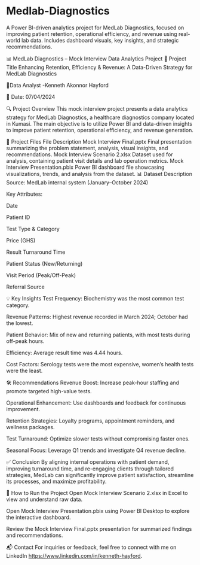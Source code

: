 # Medlab-Diagnostics
A Power BI-driven analytics project for MedLab Diagnostics, focused on improving patient retention, operational efficiency, and revenue using real-world lab data. Includes dashboard visuals, key insights, and strategic recommendations.

📊 MedLab Diagnostics – Mock Interview Data Analytics Project
🧪 Project Title
Enhancing Retention, Efficiency & Revenue: A Data-Driven Strategy for MedLab Diagnostics

👥Data Analyst -Kenneth Akonnor Hayford

📅 Date: 07/04/2024

🔍 Project Overview
This mock interview project presents a data analytics strategy for MedLab Diagnostics, a healthcare diagnostics company located in Kumasi. The main objective is to utilize Power BI and data-driven insights to improve patient retention, operational efficiency, and revenue generation.

📁 Project Files
File	Description
Mock Interview Final.pptx	Final presentation summarizing the problem statement, analysis, visual insights, and recommendations.
Mock Interview Scenario 2.xlsx	Dataset used for analysis, containing patient visit details and lab operation metrics.
Mock Interview Presentation.pbix	Power BI dashboard file showcasing visualizations, trends, and analysis from the dataset.
📊 Dataset Description
Source: MedLab internal system (January–October 2024)

Key Attributes:

Date

Patient ID

Test Type & Category

Price (GHS)

Result Turnaround Time

Patient Status (New/Returning)

Visit Period (Peak/Off-Peak)

Referral Source

💡 Key Insights
Test Frequency: Biochemistry was the most common test category.

Revenue Patterns: Highest revenue recorded in March 2024; October had the lowest.

Patient Behavior: Mix of new and returning patients, with most tests during off-peak hours.

Efficiency: Average result time was 4.44 hours.

Cost Factors: Serology tests were the most expensive, women’s health tests were the least.

🛠️ Recommendations
Revenue Boost: Increase peak-hour staffing and promote targeted high-value tests.

Operational Enhancement: Use dashboards and feedback for continuous improvement.

Retention Strategies: Loyalty programs, appointment reminders, and wellness packages.

Test Turnaround: Optimize slower tests without compromising faster ones.

Seasonal Focus: Leverage Q1 trends and investigate Q4 revenue decline.

✅ Conclusion
By aligning internal operations with patient demand, improving turnaround time, and re-engaging clients through tailored strategies, MedLab can significantly improve patient satisfaction, streamline its processes, and maximize profitability.

📌 How to Run the Project
Open Mock Interview Scenario 2.xlsx in Excel to view and understand raw data.

Open Mock Interview Presentation.pbix using Power BI Desktop to explore the interactive dashboard.

Review the Mock Interview Final.pptx presentation for summarized findings and recommendations.

📬 Contact
For inquiries or feedback, feel free to connect with me on LinkedIn https://www.linkedin.com/in/kenneth-hayford.


